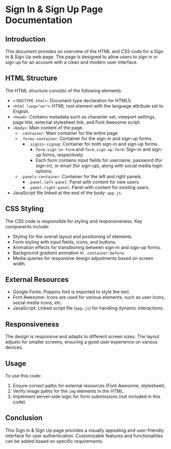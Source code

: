 # Sign In & Sign Up Page Documentation

## Introduction

This document provides an overview of the HTML and CSS code for a Sign In & Sign Up web page. The page is designed to allow users to sign in or sign up for an account with a clean and modern user interface.

## HTML Structure

The HTML structure consists of the following elements:

- `<!DOCTYPE html>`: Document type declaration for HTML5.
- `<html lang="en">`: HTML root element with the language attribute set to English.
- `<head>`: Contains metadata such as character set, viewport settings, page title, external stylesheet link, and Font Awesome script.
- `<body>`: Main content of the page.
   - `.container`: Main container for the entire page.
   - `.forms-container`: Container for the sign-in and sign-up forms.
      - `.signin-signup`: Container for both sign-in and sign-up forms.
         - `form.sign-in-form` and `form.sign-up-form`: Sign-in and sign-up forms, respectively.
         - Each form contains input fields for username, password (for sign-in), or email (for sign-up), along with social media login options.
   - `.panels-container`: Container for the left and right panels.
      - `.panel.left-panel`: Panel with content for new users.
      - `.panel.right-panel`: Panel with content for existing users.
- JavaScript file linked at the end of the body: `app.js`.

## CSS Styling

The CSS code is responsible for styling and responsiveness. Key components include:

- Styling for the overall layout and positioning of elements.
- Form styling with input fields, icons, and buttons.
- Animation effects for transitioning between sign-in and sign-up forms.
- Background gradient animation in `.container:before`.
- Media queries for responsive design adjustments based on screen width.

## External Resources

- Google Fonts: Poppins font is imported to style the text.
- Font Awesome: Icons are used for various elements, such as user icons, social media icons, etc.
- JavaScript: Linked script file (`app.js`) for handling dynamic interactions.

## Responsiveness

The design is responsive and adapts to different screen sizes. The layout adjusts for smaller screens, ensuring a good user experience on various devices.

## Usage

To use this code:

1. Ensure correct paths for external resources (Font Awesome, stylesheet).
2. Verify image paths for the `img` elements in the HTML.
3. Implement server-side logic for form submissions (not included in this code).

## Conclusion

This Sign In & Sign Up page provides a visually appealing and user-friendly interface for user authentication. Customizable features and functionalities can be added based on specific requirements.


